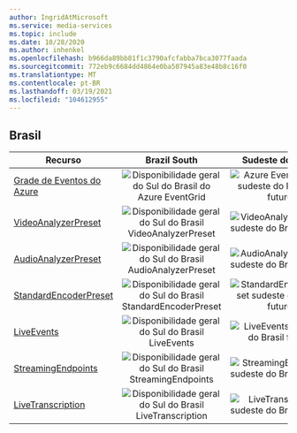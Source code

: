 ```yaml
---
author: IngridAtMicrosoft
ms.service: media-services
ms.topic: include
ms.date: 10/28/2020
ms.author: inhenkel
ms.openlocfilehash: b966da89bb81f1c3790afcfabba7bca3077faada
ms.sourcegitcommit: 772eb9c6684dd4864e0ba507945a83e48b8c16f0
ms.translationtype: MT
ms.contentlocale: pt-BR
ms.lasthandoff: 03/19/2021
ms.locfileid: "104612955"
---
```

<!--Feature availability in region-->
## <a name="brazil"></a>Brasil

| Recurso | Brazil South | Sudeste do Brasil |
| --- | :---: | :---: |
| [Grade de Eventos do Azure](../monitoring/reacting-to-media-services-events.md) |![Disponibilidade geral do Sul do Brasil do Azure EventGrid](../media/azure-clouds-regions/ga.svg)  |![Azure EventGrid no sudeste do Brasil no futuro](../media/azure-clouds-regions/planned-active.svg) |
| [VideoAnalyzerPreset](../analyzing-video-audio-files-concept.md) |![Disponibilidade geral do Sul do Brasil VideoAnalyzerPreset](../media/azure-clouds-regions/ga.svg)  | ![VideoAnalyzerPreset sudeste do Brasil futuro](../media/azure-clouds-regions/planned-active.svg) |
| [AudioAnalyzerPreset](../analyzing-video-audio-files-concept.md) |![Disponibilidade geral do Sul do Brasil AudioAnalyzerPreset](../media/azure-clouds-regions/ga.svg)  | ![AudioAnalyzerPreset sudeste do Brasil futuro](../media/azure-clouds-regions/planned-active.svg) |
| [StandardEncoderPreset](../encoding-concept.md) |![Disponibilidade geral do Sul do Brasil StandardEncoderPreset](../media/azure-clouds-regions/ga.svg)  | ![StandardEncoderPreset sudeste do Brasil futuro](../media/azure-clouds-regions/planned-active.svg) |
| [LiveEvents](../live-streaming-overview.md) |![Disponibilidade geral do Sul do Brasil LiveEvents](../media/azure-clouds-regions/ga.svg)  | ![LiveEvents sudeste do Brasil futuro](../media/azure-clouds-regions/planned-active.svg) |
| [StreamingEndpoints](../streaming-endpoint-concept.md) |![Disponibilidade geral do Sul do Brasil StreamingEndpoints](../media/azure-clouds-regions/ga.svg) | ![StreamingEndpoints sudeste do Brasil futuro](../media/azure-clouds-regions/planned-active.svg)  |
| [LiveTranscription](../live-transcription.md) |![Disponibilidade geral do Sul do Brasil LiveTranscription](../media/azure-clouds-regions/ga.svg) |![LiveTranscription sudeste do Brasil futuro](../media/azure-clouds-regions/planned-active.svg) |
